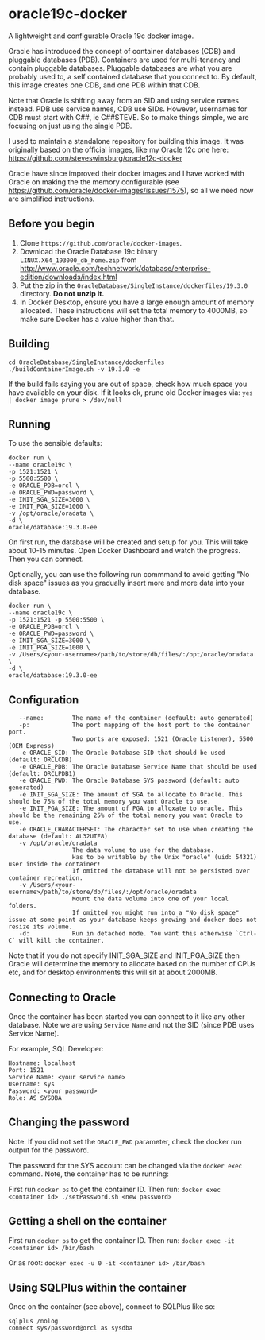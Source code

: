 # oracle19c-docker
A lightweight and configurable Oracle 19c docker image.

Oracle has introduced the concept of container databases (CDB) and pluggable databases (PDB). Containers are used for multi-tenancy and contain pluggable databases. Pluggable databases are what you are probably used to, a self contained database that you connect to. By default, this image creates one CDB, and one PDB within that CDB.

Note that Oracle is shifting away from an SID and using service names instead. PDB use service names, CDB use SIDs. However, usernames for CDB must start with C##, ie C##STEVE. So to make things simple, we are focusing on just using the single PDB.

I used to maintain a standalone repository for building this image. It was originally based on the official images, like my Oracle 12c one here: https://github.com/steveswinsburg/oracle12c-docker

Oracle have since improved their docker images and I have worked with Oracle on making the the memory configurable (see https://github.com/oracle/docker-images/issues/1575), so all we need now are simplified instructions.

Before you begin
----------------

1. Clone `https://github.com/oracle/docker-images`.
1. Download the Oracle Database 19c binary `LINUX.X64_193000_db_home.zip` from http://www.oracle.com/technetwork/database/enterprise-edition/downloads/index.html
1. Put the zip in the `OracleDatabase/SingleInstance/dockerfiles/19.3.0` directory. **Do not unzip it.**
1. In Docker Desktop, ensure you have a large enough amount of memory allocated. These instructions will set the total memory to 4000MB, so make sure Docker has a value higher than that.

Building
--------


````
cd OracleDatabase/SingleInstance/dockerfiles
./buildContainerImage.sh -v 19.3.0 -e
````

If the build fails saying you are out of space, check how much space you have available on your disk. If it looks ok, prune old Docker images via: 
`yes | docker image prune > /dev/null`

Running
-------

To use the sensible defaults:

```
docker run \
--name oracle19c \
-p 1521:1521 \
-p 5500:5500 \
-e ORACLE_PDB=orcl \
-e ORACLE_PWD=password \
-e INIT_SGA_SIZE=3000 \
-e INIT_PGA_SIZE=1000 \
-v /opt/oracle/oradata \
-d \
oracle/database:19.3.0-ee
```

On first run, the database will be created and setup for you. This will take about 10-15 minutes. Open Docker Dashboard and watch the progress. Then you can connect.

Optionally, you can use the following run commmand to avoid getting "No disk space" issues as you gradually insert more and more data into your database.

```
docker run \
--name oracle19c \
-p 1521:1521 -p 5500:5500 \
-e ORACLE_PDB=orcl \
-e ORACLE_PWD=password \
-e INIT_SGA_SIZE=3000 \
-e INIT_PGA_SIZE=1000 \
-v /Users/<your-username>/path/to/store/db/files/:/opt/oracle/oradata \
-d \
oracle/database:19.3.0-ee
```

Configuration
-------------

```
   --name:        The name of the container (default: auto generated)
   -p:            The port mapping of the host port to the container port.
                  Two ports are exposed: 1521 (Oracle Listener), 5500 (OEM Express)
   -e ORACLE_SID: The Oracle Database SID that should be used (default: ORCLCDB)
   -e ORACLE_PDB: The Oracle Database Service Name that should be used (default: ORCLPDB1)
   -e ORACLE_PWD: The Oracle Database SYS password (default: auto generated)
   -e INIT_SGA_SIZE: The amount of SGA to allocate to Oracle. This should be 75% of the total memory you want Oracle to use. 
   -e INIT_PGA_SIZE: The amount of PGA to alloxate to oracle. This should be the remaining 25% of the total memory you want Oracle to use.  
   -e ORACLE_CHARACTERSET: The character set to use when creating the database (default: AL32UTF8)
   -v /opt/oracle/oradata
                  The data volume to use for the database.
                  Has to be writable by the Unix "oracle" (uid: 54321) user inside the container!
                  If omitted the database will not be persisted over container recreation.
   -v /Users/<your-username>/path/to/store/db/files/:/opt/oracle/oradata
                  Mount the data volume into one of your local folders.
                  If omitted you might run into a "No disk space" issue at some point as your database keeps growing and docker does not resize its volume.
   -d:            Run in detached mode. You want this otherwise `Ctrl-C` will kill the container.
```

Note that if you do not specify INIT_SGA_SIZE and INIT_PGA_SIZE then Oracle will determine the memory to allocate based on the number of CPUs etc, and for desktop environments this will sit at about 2000MB.

Connecting to Oracle
--------------------

Once the container has been started you can connect to it like any other database. Note we are using `Service Name` and not the SID (since PDB uses Service Name).

For example, SQL Developer:
```
Hostname: localhost
Port: 1521
Service Name: <your service name>
Username: sys
Password: <your password>
Role: AS SYSDBA

```

Changing the password
---------------------

Note: If you did not set the `ORACLE_PWD` parameter, check the docker run output for the password.

The password for the SYS account can be changed via the `docker exec` command. Note, the container has to be running:

First run `docker ps` to get the container ID. Then run:
`docker exec <container id> ./setPassword.sh <new password>`

Getting a shell on the container
--------------------------------
First run `docker ps` to get the container ID. Then run:
`docker exec -it <container id> /bin/bash`

Or as root:
`docker exec -u 0 -it <container id> /bin/bash`

Using SQLPlus within the container
----------------------------------

Once on the container (see above), connect to SQLPlus like so:
```
sqlplus /nolog
connect sys/password@orcl as sysdba
```
